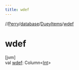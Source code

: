 ```yaml
---
title: wdef
---
```

//[Perry](../../../index.html)/[database](../index.html)/[DueyItems](index.html)/[wdef](wdef.html)



# wdef



[jvm]\
val [wdef](wdef.html): Column<[Int](https://kotlinlang.org/api/latest/jvm/stdlib/kotlin/-int/index.html)>




